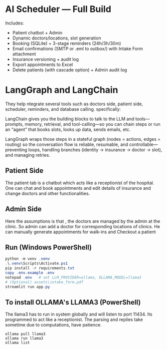 
# AI Scheduler — Full Build

Includes:
- Patient chatbot + Admin
- Dynamic doctors/locations, slot generation
- Booking (SQLite) + 3-stage reminders (24h/3h/30m)
- Email confirmations (SMTP or .eml to outbox/) with Intake Form attachment
- Insurance versioning + audit log
- Export appointments to Excel
- Delete patients (with cascade option) + Admin audit log

# LangGraph and LangChain 

They help ntegrate several tools such as doctors side, patient side, 
scheduler, reminders, and database calling. specifically: 

LangChain gives you the building blocks to talk to the LLM and tools—prompts,
memory, retrieval, and tool-calling—so you can chain steps or run an “agent” 
that books slots, looks up data, sends emails, etc.

LangGraph wraps those steps in a stateful graph (nodes = actions, edges = routing)
so the conversation flow is reliable, resumable, and controllable—preventing loops,
handling branches (identity → insurance → doctor → slot), and managing retries.

## Patient Side

The patient tab is a chatbot which acts like a receptionist 
of the hospital. One can chat and book appointments and edit
details of insurance and change doctors and other functionalities.

## Admin Side

Here the assumptions is that , the doctors are managed by the admin 
at the clinic. So admin can add a doctor for corresponding locations of clinics.
He can manually generate appointments for walk-ins and Checkout a patient

## Run (Windows PowerShell)

```powershell
python -m venv .venv
.\.venv\Scripts\Activate.ps1
pip install -r requirements.txt
copy .env.example .env
notepad .env   # set LLM_PROVIDER=ollama, OLLAMA_MODEL=llama3
# (Optional) assets\intake_form.pdf
streamlit run app.py
```

## To install OLLAMA's LLAMA3 (PowerShell)

The llama3 has to run in system globally and will listen to port 11434.
Its programmed to act like a receptionist. The parsing and replies take 
sometime due to computations, have patience.

``` winget install Ollama.Ollama
ollama pull llama3
ollama run llama3
ollama list
```

